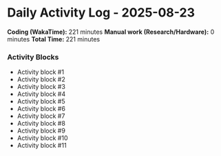 # Daily Activity Log - 2025-08-23

**Coding (WakaTime):** 221 minutes
**Manual work (Research/Hardware):** 0 minutes
**Total Time:** 221 minutes

### Activity Blocks
- Activity block #1
- Activity block #2
- Activity block #3
- Activity block #4
- Activity block #5
- Activity block #6
- Activity block #7
- Activity block #8
- Activity block #9
- Activity block #10
- Activity block #11

